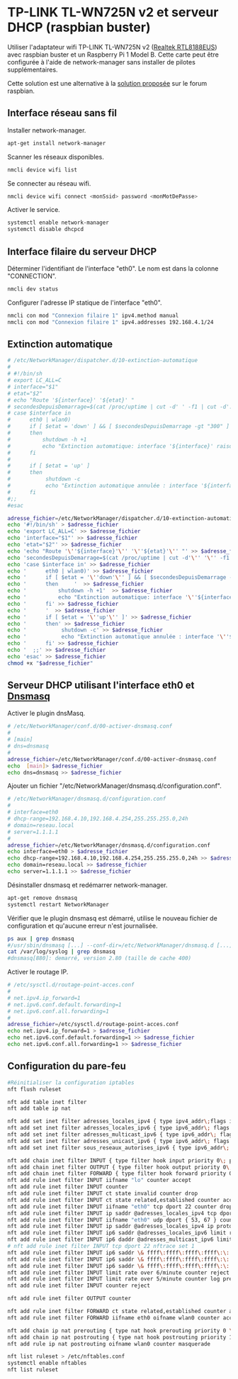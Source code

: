 # TP-LINK TL-WN725N v2 et serveur DHCP (raspbian buster)

Utiliser l'adaptateur wifi TP-LINK TL-WN725N v2 ([Realtek RTL8188EUS](https://www.realtek.com/en/products/communications-network-ics/item/rtl8188eus)) avec raspbian buster et un Raspberry Pi 1 Model B. Cette carte peut être configurée à l'aide de network-manager sans installer de pilotes supplémentaires.

Cette solution est une alternative à la [solution proposée](https://www.raspberrypi.org/forums/viewtopic.php?f=28&t=62371) sur le forum raspbian.

## Interface réseau sans fil

Installer network-manager.
```bash
apt-get install network-manager
```

Scanner les réseaux disponibles.
```bash
nmcli device wifi list
```

Se connecter au réseau wifi.
```bash
nmcli device wifi connect <monSsid> password <monMotDePasse>
```

Activer le service.
```bash
systemctl enable network-manager
systemctl disable dhcpcd
```

## Interface filaire du serveur DHCP

Déterminer l'identifiant de l'interface "eth0". Le nom est dans la colonne "CONNECTION".
```bash
nmcli dev status
```

Configurer l'adresse IP statique de l'interface "eth0".
```bash
nmcli con mod "Connexion filaire 1" ipv4.method manual
nmcli con mod "Connexion filaire 1" ipv4.addresses 192.168.4.1/24
```

## Extinction automatique

```bash
# /etc/NetworkManager/dispatcher.d/10-extinction-automatique
#
# #!/bin/sh
# export LC_ALL=C
# interface="$1"
# etat="$2"
# echo "Route '${interface}' '${etat}' "
# secondesDepuisDemarrage=$(cat /proc/uptime | cut -d' ' -f1 | cut -d'.' -f1)
# case $interface in
#      eth0 | wlan0)
#      if [ $etat = 'down' ] && [ $secondesDepuisDemarrage -gt "300" ]
#      then     
#          shutdown -h +1
#          echo "Extinction automatique: interface '${interface}' raison '${etat}' '${secondesDepuisDemarrage}' secondes depuis le démarrage "
#      fi
#      
#      if [ $etat = 'up' ]
#      then
#           shutdown -c
#           echo "Extinction automatique annulée : interface '${interface}' raison '${etat}'"
#      fi
#;;
#esac

adresse_fichier=/etc/NetworkManager/dispatcher.d/10-extinction-automatique
echo '#!/bin/sh' > $adresse_fichier
echo 'export LC_ALL=C' >> $adresse_fichier
echo 'interface="$1"' >> $adresse_fichier
echo 'etat="$2"' >> $adresse_fichier
echo 'echo "Route '\''${interface}'\'' '\''${etat}'\'' "' >> $adresse_fichier
echo 'secondesDepuisDemarrage=$(cat /proc/uptime | cut -d'\'' '\'' -f1 | cut -d'\''.'\'' -f1)' >> $adresse_fichier
echo 'case $interface in' >> $adresse_fichier
echo '      eth0 | wlan0)' >> $adresse_fichier
echo '      if [ $etat = '\''down'\'' ] && [ $secondesDepuisDemarrage -gt "300" ]'  >> $adresse_fichier
echo '      then     '  >> $adresse_fichier
echo '          shutdown -h +1'  >> $adresse_fichier
echo '          echo "Extinction automatique: interface '\''${interface}'\'' raison '\''${etat}'\'' '\''${secondesDepuisDemarrage}'\'' secondes depuis le démarrage "'  >> $adresse_fichier
echo '      fi' >> $adresse_fichier
echo '      '  >> $adresse_fichier
echo '      if [ $etat = '\''up'\'' ]' >> $adresse_fichier
echo '      then' >> $adresse_fichier
echo '           shutdown -c' >> $adresse_fichier
echo '           echo "Extinction automatique annulée : interface '\''${interface}'\'' raison '\''${etat}'\''"' >> $adresse_fichier
echo '      fi' >> $adresse_fichier
echo '	;;' >> $adresse_fichier
echo 'esac' >> $adresse_fichier
chmod +x "$adresse_fichier"
```


## Serveur DHCP utilisant l'interface eth0 et [Dnsmasq](https://thekelleys.org.uk/dnsmasq/doc.html)

Activer le plugin dnsMasq.
```bash
# /etc/NetworkManager/conf.d/00-activer-dnsmasq.conf
# 
# [main]
# dns=dnsmasq
#
adresse_fichier=/etc/NetworkManager/conf.d/00-activer-dnsmasq.conf
echo  [main]> $adresse_fichier
echo dns=dnsmasq >> $adresse_fichier
```

Ajouter un fichier "/etc/NetworkManager/dnsmasq.d/configuration.conf".
```bash
# /etc/NetworkManager/dnsmasq.d/configuration.conf
# 
# interface=eth0
# dhcp-range=192.168.4.10,192.168.4.254,255.255.255.0,24h
# domain=reseau.local
# server=1.1.1.1
#
adresse_fichier=/etc/NetworkManager/dnsmasq.d/configuration.conf
echo interface=eth0 > $adresse_fichier
echo dhcp-range=192.168.4.10,192.168.4.254,255.255.255.0,24h >> $adresse_fichier
echo domain=reseau.local >> $adresse_fichier
echo server=1.1.1.1 >> $adresse_fichier
```

Désinstaller dnsmasq et redémarrer network-manager.
```bash
apt-get remove dnsmasq
systemctl restart NetworkManager
```

Vérifier que le plugin dnsmasq est démarré, utilise le nouveau fichier de configuration et qu'aucune erreur n'est journalisée.
```bash
ps aux | grep dnsmasq
#/usr/sbin/dnsmasq [...] --conf-dir=/etc/NetworkManager/dnsmasq.d [...]
cat /var/log/syslog | grep dnsmasq
#dnsmasq[880]: demarré, version 2.80 (taille de cache 400)
```

Activer le routage IP.
```bash
# /etc/sysctl.d/routage-point-acces.conf
#
# net.ipv4.ip_forward=1
# net.ipv6.conf.default.forwarding=1
# net.ipv6.conf.all.forwarding=1
#
adresse_fichier=/etc/sysctl.d/routage-point-acces.conf
echo net.ipv4.ip_forward=1 > $adresse_fichier
echo net.ipv6.conf.default.forwarding=1 >> $adresse_fichier
echo net.ipv6.conf.all.forwarding=1 >> $adresse_fichier
```

## Configuration du pare-feu

```bash
#Réinitialiser la configuration iptables
nft flush ruleset

nft add table inet filter
nft add table ip nat

nft add set inet filter adresses_locales_ipv4 { type ipv4_addr\;flags interval\; elements={10.0.0.0/8, 169.254.0.0/16, 172.16.0.0/12, 192.168.0.0/16} \; }
nft add set inet filter adresses_locales_ipv6 { type ipv6_addr\; flags interval\; elements={fe80::/10 } \; }
nft add set inet filter adresses_multicast_ipv6 { type ipv6_addr\; flags interval\; elements={ ff00::/8 } \; }
nft add set inet filter adresses_unicast_ipv6 { type ipv6_addr\; flags interval\; elements={2000::/3} \; }
nft add	set inet filter sous_reseaux_autorises_ipv6 { type ipv6_addr\; flags dynamic, timeout\; timeout 5m\;}

nft add chain inet filter INPUT { type filter hook input priority 0\; policy drop\; }
nft add chain inet filter OUTPUT { type filter hook output priority 0\; policy accept\; }
nft add chain inet filter FORWARD { type filter hook forward priority 0\; policy drop\; }
nft add rule inet filter INPUT iifname "lo" counter accept
nft add rule inet filter INPUT counter
nft add rule inet filter INPUT ct state invalid counter drop
nft add rule inet filter INPUT ct state related,established counter accept
nft add rule inet filter INPUT iifname "eth0" tcp dport 22 counter drop
nft add rule inet filter INPUT ip saddr @adresses_locales_ipv4 tcp dport 22 counter limit rate 1/minute accept
nft add rule inet filter INPUT iifname "eth0" udp dport { 53, 67 } counter accept
nft add rule inet filter INPUT ip saddr @adresses_locales_ipv4 ip protocol icmp counter limit rate 5/minute accept
nft add rule inet filter INPUT ip6 saddr @adresses_locales_ipv6 limit rate 5/minute ip6 nexthdr icmpv6 counter accept
nft add rule inet filter INPUT ip6 daddr @adresses_multicast_ipv6 limit rate 5/minute icmpv6 type { nd-neighbor-solicit, nd-router-advert, nd-neighbor-advert } accept
# nft add rule inet filter INPUT tcp dport 22 nftrace set 1
nft add rule inet filter INPUT ip6 saddr \& ffff\:ffff\:ffff\:ffff\:\: != @sous_reseaux_autorises_ipv6 ip6 daddr @adresses_unicast_ipv6 limit rate 1/minute add @sous_reseaux_autorises_ipv6 { ip6 daddr \& ffff\:ffff\:ffff\:ffff\:\:} counter
nft add rule inet filter INPUT ip6 saddr \& ffff\:ffff\:ffff\:ffff\:\: @sous_reseaux_autorises_ipv6 ip6 nexthdr ipv6-icmp limit rate 5/minute counter accept
nft add rule inet filter INPUT ip6 saddr \& ffff\:ffff\:ffff\:ffff\:\: @sous_reseaux_autorises_ipv6 tcp dport 22 limit rate 1/minute counter accept
nft add rule inet filter INPUT limit rate over 6/minute counter reject
nft add rule inet filter INPUT limit rate over 5/minute counter log prefix \"inettables paquet rejeté: \" level debug
nft add rule inet filter INPUT counter reject

nft add rule inet filter OUTPUT counter

nft add rule inet filter FORWARD ct state related,established counter accept
nft add rule inet filter FORWARD iifname eth0 oifname wlan0 counter accept

nft add chain ip nat prerouting { type nat hook prerouting priority 0 \; }
nft add chain ip nat postrouting { type nat hook postrouting priority 100 \; }
nft add rule ip nat postrouting oifname wlan0 counter masquerade

nft list ruleset > /etc/nftables.conf
systemctl enable nftables
nft list ruleset
```